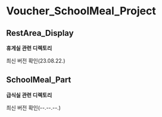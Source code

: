 # Voucher_SchoolMeal_Project

## RestArea_Display

**휴게실 관련 디렉토리**

최신 버전 확인(23.08.22.)

## SchoolMeal_Part

**급식실 관련 디렉토리**

최신 버전 확인(--.--.--.)